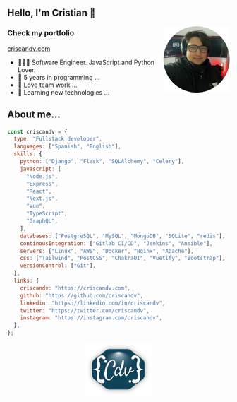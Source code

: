 ## Hello, I'm Cristian 👋

<img width="150" align="right" src="./img/criscandv-profile-rounded.png" />

### Check my portfolio

[criscandv.com](https://criscandv.com/en)

- 👨🏻‍💻 Software Engineer. JavaScript and Python Lover.
- 🌱 5 years in programming ...
- 👯 Love team work ...
- 📙 Learning new technologies ...

## About me...

```js
const criscandv = {
  type: "Fullstack developer",
  languages: ["Spanish", "English"],
  skills: {
    python: ["Django", "Flask", "SQLAlchemy", "Celery"],
    javascript: [
      "Node.js",
      "Express",
      "React",
      "Next.js",
      "Vue",
      "TypeScript",
      "GraphQL",
    ],
    databases: ["PostgreSQL", "MySQL", "MongoDB", "SQLite", "redis"],
    continousIntegration: ["Gitlab CI/CD", "Jenkins", "Ansible"],
    servers: ["Linux", "AWS", "Docker", "Nginx", "Apache"],
    css: ["Tailwind", "PostCSS", "ChakraUI", "Vuetify", "Bootstrap"],
    versionControl: ["Git"],
  },
  links: {
    criscandv: "https://criscandv.com",
    github: "https://github.com/criscandv",
    linkedin: "https://linkedin.com/in/criscandv",
    twitter: "https://twitter.com/criscandv",
    instagram: "https://instagram.com/criscandv",
  },
};
```

<p align="center">
  <img width="150" src="./img/criscandv-brand.png" />
</p>
